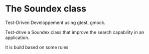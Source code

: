 # The Soundex class
Test-Driven Developpement using gtest, gmock.

Test-drive a Soundex class that improve the search capability in an application.

It is build based on some rules
